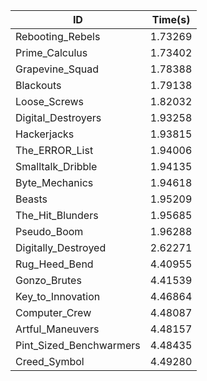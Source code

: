|ID|Time(s)|
|-|-|
|Rebooting_Rebels|1.73269|
|Prime_Calculus|1.73402|
|Grapevine_Squad|1.78388|
|Blackouts|1.79138|
|Loose_Screws|1.82032|
|Digital_Destroyers|1.93258|
|Hackerjacks|1.93815|
|The_ERROR_List|1.94006|
|Smalltalk_Dribble|1.94135|
|Byte_Mechanics|1.94618|
|Beasts|1.95209|
|The_Hit_Blunders|1.95685|
|Pseudo_Boom|1.96288|
|Digitally_Destroyed|2.62271|
|Rug_Heed_Bend|4.40955|
|Gonzo_Brutes|4.41539|
|Key_to_Innovation|4.46864|
|Computer_Crew|4.48087|
|Artful_Maneuvers|4.48157|
|Pint_Sized_Benchwarmers|4.48435|
|Creed_Symbol|4.49280|
